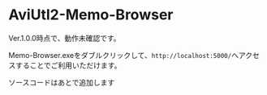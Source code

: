 # AviUtl2-Memo-Browser
Ver.1.0.0時点で、動作未確認です。

Memo-Browser.exeをダブルクリックして、`http://localhost:5000/`へアクセスすることでご利用いただけます。

ソースコードはあとで追加します
